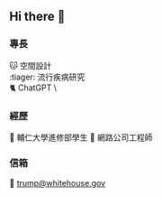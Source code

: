 ## Hi there 👋
### 專長
:cat: 空間設計 \
:tiager: 流行疾病研究 \
:cat2: ChatGPT \

### 經歷
:ant: 輔仁大學進修部學生
:dog: 網路公司工程師

### 信箱
:ant: trump@whitehouse.gov



<!--
**dclee9/dclee9** is a ✨ _special_ ✨ repository because its `README.md` (this file) appears on your GitHub profile.

Here are some ideas to get you started:

- 🔭 I’m currently working on ...
- 🌱 I’m currently learning ...
- 👯 I’m looking to collaborate on ...
- 🤔 I’m looking for help with ...
- 💬 Ask me about ...
- 📫 How to reach me: ...
- 😄 Pronouns: ...
- ⚡ Fun fact: ...
-->
